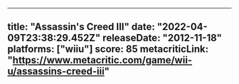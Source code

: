 
---
title: "Assassin's Creed III"
date: "2022-04-09T23:38:29.452Z"
releaseDate: "2012-11-18"
platforms: ["wiiu"]
score: 85
metacriticLink: "https://www.metacritic.com/game/wii-u/assassins-creed-iii"
---
